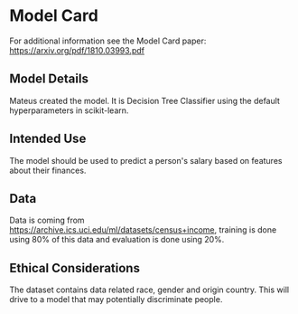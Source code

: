 # Model Card

For additional information see the Model Card paper: https://arxiv.org/pdf/1810.03993.pdf

## Model Details
Mateus created the model. It is Decision Tree Classifier using the default hyperparameters in scikit-learn.

## Intended Use
The model should be used to predict a person's salary based on features about their finances.

## Data
Data is coming from https://archive.ics.uci.edu/ml/datasets/census+income, training is done using 80% of this data and evaluation is done using 20%.

## Ethical Considerations
The dataset contains data related race, gender and origin country. This will drive to a model that may potentially discriminate people.
